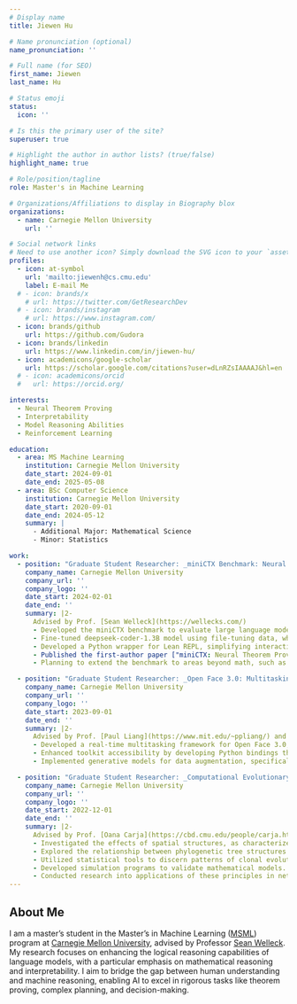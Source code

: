 ```yaml
---
# Display name
title: Jiewen Hu

# Name pronunciation (optional)
name_pronunciation: ''

# Full name (for SEO)
first_name: Jiewen
last_name: Hu

# Status emoji
status:
  icon: ''

# Is this the primary user of the site?
superuser: true

# Highlight the author in author lists? (true/false)
highlight_name: true

# Role/position/tagline
role: Master's in Machine Learning

# Organizations/Affiliations to display in Biography blox
organizations:
  - name: Carnegie Mellon University
    url: ''

# Social network links
# Need to use another icon? Simply download the SVG icon to your `assets/media/icons/` folder.
profiles:
  - icon: at-symbol
    url: 'mailto:jiewenh@cs.cmu.edu'
    label: E-mail Me
  # - icon: brands/x
    # url: https://twitter.com/GetResearchDev
  # - icon: brands/instagram
    # url: https://www.instagram.com/
  - icon: brands/github
    url: https://github.com/Gudora
  - icon: brands/linkedin
    url: https://www.linkedin.com/in/jiewen-hu/
  - icon: academicons/google-scholar
    url: https://scholar.google.com/citations?user=dLnRZsIAAAAJ&hl=en
  # - icon: academicons/orcid
  #   url: https://orcid.org/

interests:
  - Neural Theorem Proving
  - Interpretability
  - Model Reasoning Abilities
  - Reinforcement Learning

education:
  - area: MS Machine Learning
    institution: Carnegie Mellon University
    date_start: 2024-09-01
    date_end: 2025-05-08
  - area: BSc Computer Science
    institution: Carnegie Mellon University
    date_start: 2020-09-01
    date_end: 2024-05-12
    summary: |
      - Additional Major: Mathematical Science 
      - Minor: Statistics

work:
  - position: "Graduate Student Researcher: _miniCTX Benchmark: Neural Theorem Proving with Context_"
    company_name: Carnegie Mellon University
    company_url: ''
    company_logo: ''
    date_start: 2024-02-01
    date_end: ''
    summary: |2-
      Advised by Prof. [Sean Welleck](https://wellecks.com/)
      - Developed the miniCTX benchmark to evaluate large language models in formal mathematics, focusing on real-world proof generation using context information.
      - Fine-tuned deepseek-coder-1.3B model using file-tuning data, which incorporates context information alongside traditional state-tactic pairs, outperforming larger models like Llemma-7B and GPT-4o.
      - Developed a Python wrapper for Lean REPL, simplifying interactions with Lean and enhancing usability.
      - Published the first-author paper ["miniCTX: Neural Theorem Proving with (Long-)Contexts"](https://cmu-l3.github.io/minictx/).
      - Planning to extend the benchmark to areas beyond math, such as program verification, and to evaluate premise selection methods.

  - position: "Graduate Student Researcher: _Open Face 3.0: Multitasking Facial Behavior Analysis Toolkit_"
    company_name: Carnegie Mellon University
    company_url: ''
    company_logo: ''
    date_start: 2023-09-01
    date_end: ''
    summary: |2-
      Advised by Prof. [Paul Liang](https://www.mit.edu/~ppliang/) and Prof. [Louis-Philippe Morency](https://www.cs.cmu.edu/~morency/)
      - Developed a real-time multitasking framework for Open Face 3.0, supporting comprehensive facial behavior analysis including landmark detection, action unit detection, facial expression recognition, and gaze estimation.
      - Enhanced toolkit accessibility by developing Python bindings that support both Open Face 2.0 and Open Face 3.0, enabling more flexible integration into computer vision applications.
      - Implemented generative models for data augmentation, specifically targeting non-frontal face images, to enhance facial landmark detection and emotion recognition accuracy.

  - position: "Graduate Student Researcher: _Computational Evolutionary Dynamics Research_"
    company_name: Carnegie Mellon University
    company_url: ''
    company_logo: ''
    date_start: 2022-12-01
    date_end: ''
    summary: |2-
      Advised by Prof. [Oana Carja](https://cbd.cmu.edu/people/carja.html)
      - Investigated the effects of spatial structures, as characterized by graph properties, on evolutionary dynamics
      - Explored the relationship between phylogenetic tree structures and graph properties, focusing on tree balance metrics.
      - Utilized statistical tools to discern patterns of clonal evolutionary dynamics within complex graphs.
      - Developed simulation programs to validate mathematical models.
      - Conducted research into applications of these principles in network theory and biology.
---
```


## About Me

I am a master’s student in the Master’s in Machine Learning ([MSML](https://www.ml.cmu.edu/academics/5th-year-ms.html)) program at [Carnegie Mellon University](https://www.cmu.edu/), advised by Professor [Sean Welleck](https://wellecks.com/). My research focuses on enhancing the logical reasoning capabilities of language models, with a particular emphasis on mathematical reasoning and interpretability. I aim to bridge the gap between human understanding and machine reasoning, enabling AI to excel in rigorous tasks like theorem proving, complex planning, and decision-making.